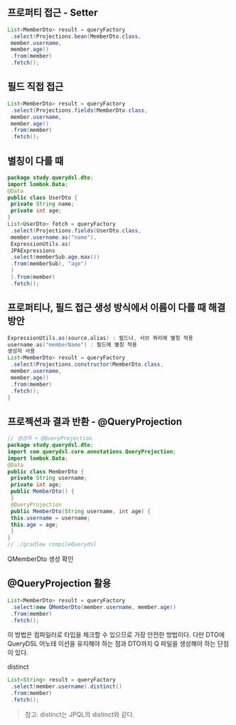 ## 프로퍼티 접근 - Setter

```java
List<MemberDto> result = queryFactory
 .select(Projections.bean(MemberDto.class,
 member.username,
 member.age))
 .from(member)
 .fetch();
```

## 필드 직접 접근

```java
List<MemberDto> result = queryFactory
 .select(Projections.fields(MemberDto.class,
 member.username,
 member.age))
 .from(member)
 .fetch();
```

## 별칭이 다를 때

```java
package study.querydsl.dto;
import lombok.Data;
@Data
public class UserDto {
 private String name;
 private int age;
}
List<UserDto> fetch = queryFactory
 .select(Projections.fields(UserDto.class,
 member.username.as("name"),
 ExpressionUtils.as(
 JPAExpressions
 .select(memberSub.age.max())
 .from(memberSub), "age")
 )
 ).from(member)
 .fetch();
```

## 프로퍼티나, 필드 접근 생성 방식에서 이름이 다를 때 해결 방안

```java
ExpressionUtils.as(source,alias) : 필드나, 서브 쿼리에 별칭 적용
username.as("memberName") : 필드에 별칭 적용
생성자 사용
List<MemberDto> result = queryFactory
 .select(Projections.constructor(MemberDto.class,
 member.username,
 member.age))
 .from(member)
 .fetch();
}
```

## 프로젝션과 결과 반환 - @QueryProjection

```java
// 생성자 + @QueryProjection
package study.querydsl.dto;
import com.querydsl.core.annotations.QueryProjection;
import lombok.Data;
@Data
public class MemberDto {
 private String username;
 private int age;
 public MemberDto() {
 }
 @QueryProjection
 public MemberDto(String username, int age) {
 this.username = username;
 this.age = age;
 }
}
// ./gradlew compileQuerydsl
```
QMemberDto 생성 확인

## @QueryProjection 활용

```java
List<MemberDto> result = queryFactory
 .select(new QMemberDto(member.username, member.age))
 .from(member)
 .fetch();
```

이 방법은 컴파일러로 타입을 체크할 수 있으므로 가장 안전한 방법이다. 다만 DTO에 QueryDSL 어노테
이션을 유지해야 하는 점과 DTO까지 Q 파일을 생성해야 하는 단점이 있다.

distinct

```java
List<String> result = queryFactory
 .select(member.username).distinct()
 .from(member)
 .fetch();
```
> 참고: distinct는 JPQL의 distinct와 같다.
